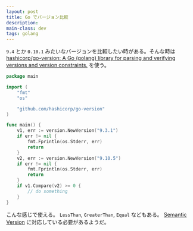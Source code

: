 ```yaml
---
layout: post
title: Go でバージョン比較
description:
main-class: dev
tags: golang
---
```


`9.4` とか `0.10.1` みたいなバージョンを比較したい時がある。そんな時は [hashicorp/go\-version: A Go \(golang\) library for parsing and verifying versions and version constraints\.](https://github.com/hashicorp/go-version) を使う。

```go
package main

import (
    "fmt"
    "os"

    "github.com/hashicorp/go-version"
)

func main() {
    v1, err := version.NewVersion("9.3.1")
    if err != nil {
        fmt.Fprintln(os.Stderr, err)
        return
    }
    v2, err := version.NewVersion("9.10.5")
    if err != nil {
        fmt.Fprintln(os.Stderr, err)
        return
    }
    if v1.Compare(v2) >= 0 {
        // do something
    }
}
```

こんな感じで使える。
`LessThan`, `GreaterThan`, `Equal` などもある。
[Semantic Version](http://semver.org) に対応している必要があるようだ。
